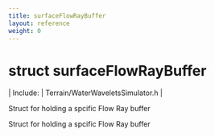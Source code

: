 ```yaml
---
title: surfaceFlowRayBuffer
layout: reference
weight: 0
---
```

struct surfaceFlowRayBuffer
===

| Include: | Terrain/WaterWaveletsSimulator.h |

Struct for holding a spcific Flow Ray buffer
  



Struct for holding a spcific Flow Ray buffer
  

